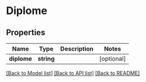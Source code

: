 # Diplome

## Properties
Name | Type | Description | Notes
------------ | ------------- | ------------- | -------------
**diplome** | **string** |  | [optional] 

[[Back to Model list]](../README.md#documentation-for-models) [[Back to API list]](../README.md#documentation-for-api-endpoints) [[Back to README]](../README.md)


